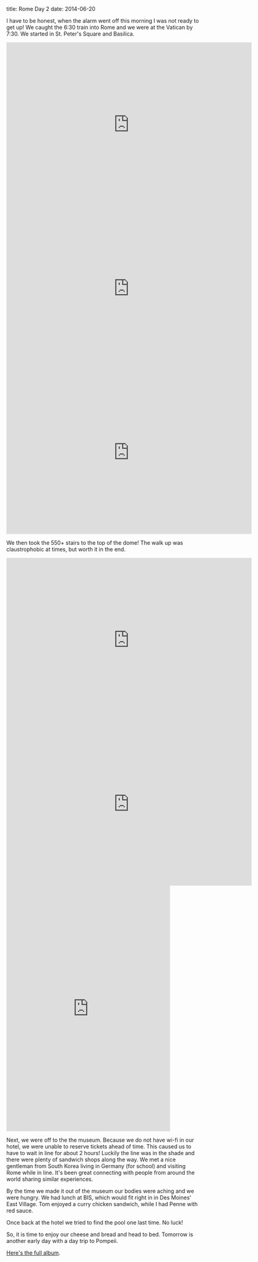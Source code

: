 title: Rome Day 2
date: 2014-06-20

I have to be honest, when the alarm went off this morning I was not ready to get up!  We caught the 6:30 train into Rome and we were at the Vatican by 7:30.  We started in St. Peter's Square and Basilica.

<iframe src="https://www.flickr.com/photos/81581328@N02/14473303242/in/set-72157645290606705/player/" width="640" height="427" frameborder="0" allowfullscreen webkitallowfullscreen mozallowfullscreen oallowfullscreen msallowfullscreen></iframe>

<iframe src="https://www.flickr.com/photos/81581328@N02/14288030838/in/set-72157645290606705/player/" width="640" height="427" frameborder="0" allowfullscreen webkitallowfullscreen mozallowfullscreen oallowfullscreen msallowfullscreen></iframe>

<iframe src="https://www.flickr.com/photos/81581328@N02/14288009330/in/set-72157645290606705/player/" width="640" height="427" frameborder="0" allowfullscreen webkitallowfullscreen mozallowfullscreen oallowfullscreen msallowfullscreen></iframe>

We then took the 550+ stairs to the top of the dome!  The walk up was claustrophobic at times, but worth it in the end.

<iframe src="https://www.flickr.com/photos/81581328@N02/14473445754/in/set-72157645290606705/player/" width="640" height="427" frameborder="0" allowfullscreen webkitallowfullscreen mozallowfullscreen oallowfullscreen msallowfullscreen></iframe>

<iframe src="https://www.flickr.com/photos/81581328@N02/14473450584/in/set-72157645290606705/player/" width="640" height="427" frameborder="0" allowfullscreen webkitallowfullscreen mozallowfullscreen oallowfullscreen msallowfullscreen></iframe>

<iframe src="https://www.flickr.com/photos/81581328@N02/14288187437/in/set-72157645290606705/player/" width="427" height="640" frameborder="0" allowfullscreen webkitallowfullscreen mozallowfullscreen oallowfullscreen msallowfullscreen></iframe>

Next, we were off to the the museum.  Because we do not have wi-fi in our hotel, we were unable to reserve tickets ahead of time.  This caused us to have to wait in line for about 2 hours!
Luckily the line was in the shade and there were plenty of sandwich shops along the way.
We met a nice gentleman from South Korea living in Germany (for school) and visiting Rome while in line.
It's been great connecting with people from around the world sharing similar experiences.

By the time we made it out of the museum our bodies were aching and we were hungry.
We had lunch at BIS, which would fit right in in Des Moines' East Village.
Tom enjoyed a curry chicken sandwich, while I had Penne with red sauce.

Once back at the hotel we tried to find the pool one last time.  No luck!

So, it is time to enjoy our cheese and bread and head to bed.  Tomorrow is another early day with a day trip to Pompeii.

[Here's the full album](https://www.flickr.com/photos/81581328@N02/sets/72157645290606705/).